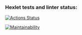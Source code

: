 ### Hexlet tests and linter status:
[![Actions Status](https://github.com/c0rnoTa/frontend-project-44/actions/workflows/hexlet-check.yml/badge.svg)](https://github.com/c0rnoTa/frontend-project-44/actions)

[![Maintainability](https://api.codeclimate.com/v1/badges/cf06a6aca450ed9ffb8c/maintainability)](https://codeclimate.com/github/c0rnoTa/frontend-project-44/maintainability)